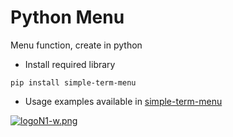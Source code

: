 # Python Menu
Menu function, create in python
* Install required library
```
pip install simple-term-menu
```
* Usage examples available in [simple-term-menu](https://github.com/IngoMeyer441/simple-term-menu#usage)

[![logoN1-w.png](https://i.postimg.cc/bvwkKP8Y/logoN1-w.png)](https://github.com/Hec98)
